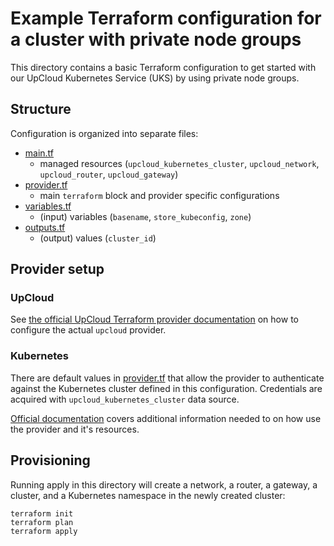 # Example Terraform configuration for a cluster with private node groups

This directory contains a basic Terraform configuration to get started with our UpCloud Kubernetes Service (UKS) by using private node groups.

## Structure

Configuration is organized into separate files:

- [main.tf](main.tf)
    - managed resources (`upcloud_kubernetes_cluster`, `upcloud_network`, `upcloud_router`, `upcloud_gateway`) 
- [provider.tf](provider.tf)
    - main `terraform` block and provider specific configurations
- [variables.tf](variables.tf)
    - (input) variables (`basename`, `store_kubeconfig`, `zone`)
- [outputs.tf](outputs.tf)
    - (output) values (`cluster_id`)

## Provider setup

### UpCloud

See [the official UpCloud Terraform provider documentation](https://registry.terraform.io/providers/UpCloudLtd/upcloud/latest/docs) on how to configure the actual `upcloud` provider.

### Kubernetes

There are default values in [provider.tf](provider.tf) that allow the provider to authenticate against the Kubernetes cluster defined in this configuration. Credentials are acquired with `upcloud_kubernetes_cluster` data source.

[Official documentation](https://registry.terraform.io/providers/hashicorp/kubernetes/latest/docs) covers additional information needed to on how use the provider and it's resources.

## Provisioning

Running apply in this directory will create a network, a router, a gateway, a cluster,  and a Kubernetes namespace in the newly created cluster:

```shell
terraform init
terraform plan
terraform apply
```
